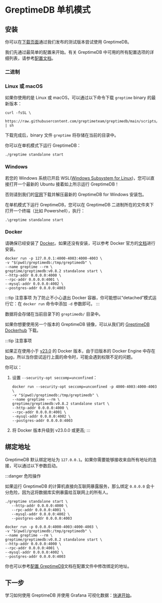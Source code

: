 # GreptimeDB 单机模式

## 安装

你可以在[下载页面](https://greptime.cn/download)通过我们发布的测试版本尝试使用 GreptimeDB。

我们先通过最简单的配置来开始。有关 GreptimeDB 中可用的所有配置选项的详细列表，请参考[配置文档](/user-guide/operations/configuration.md)。

### 二进制

### Linux 或 macOS

如果你使用的是 Linux 或 macOS，可以通过以下命令下载 `greptime` binary 的最新版本：

```shell
curl -fsSL \
  https://raw.githubusercontent.com/greptimeteam/greptimedb/main/scripts/install.sh | sh
```

下载完成后，binary 文件 `greptime` 将存储在当前的目录中。

你可以在单机模式下运行 GreptimeDB：

```shell
./greptime standalone start
```

### Windows

若您的 Windows 系统已开启 WSL([Windows Subsystem for Linux](https://learn.microsoft.com/en-us/windows/wsl/about))，您可以直接打开一个最新的 Ubuntu 接着如上所示运行 GreptimeDB！

否则请到我们的[官网](https://greptime.com/resources)下载并解压最新的 GreptimeDB for Windows 安装包。

在单机模式下运行 GreptimeDB，您可以在 GreptimeDB 二进制所在的文件夹下打开一个终端（比如 Powershell），执行：

```shell
.\greptime standalone start
```

### Docker

请确保已经安装了 [Docker](https://www.docker.com/)。如果还没有安装，可以参考 Docker 官方的[文档](https://www.docker.com/get-started/)进行安装。

```shell
docker run -p 127.0.0.1:4000-4003:4000-4003 \
-v "$(pwd)/greptimedb:/tmp/greptimedb" \
--name greptime --rm \
greptime/greptimedb:v0.8.2 standalone start \
--http-addr 0.0.0.0:4000 \
--rpc-addr 0.0.0.0:4001 \
--mysql-addr 0.0.0.0:4002 \
--postgres-addr 0.0.0.0:4003
```

:::tip 注意事项
为了防止不小心退出 Docker 容器，你可能想以“detached”模式运行它：在 `docker run` 命令中添加 `-d` 参数即可。
:::

数据将会存储在当前目录下的 `greptimedb/` 目录中。

如果你想要使用另一个版本的 GreptimeDB 镜像，可以从我们的 [GreptimeDB Dockerhub](https://hub.docker.com/r/greptime/greptimedb) 下载。

:::tip 注意事项

如果正在使用小于 [v23.0](https://docs.docker.com/engine/release-notes/23.0/) 的 Docker 版本，由于旧版本的 Docker Engine 中存在 [bug](https://github.com/moby/moby/pull/42681)，所以当你尝试运行上面的命令时，可能会遇到权限不足的问题。

你可以：

1. 设置 `--security-opt seccomp=unconfined`：

   ```shell
   docker run --security-opt seccomp=unconfined -p 4000-4003:4000-4003 \
   -v "$(pwd)/greptimedb:/tmp/greptimedb" \
   --name greptime --rm \
   greptime/greptimedb:v0.8.2 standalone start \
   --http-addr 0.0.0.0:4000 \
   --rpc-addr 0.0.0.0:4001 \
   --mysql-addr 0.0.0.0:4002 \
   --postgres-addr 0.0.0.0:4003
   ```

2. 将 Docker 版本升级到 v23.0.0 或更高;
   :::

## 绑定地址

GreptimeDB 默认绑定地址为 `127.0.0.1`。如果你需要能够接收来自所有地址的连接，可以通过以下参数启动。

:::danger 危险操作

如果运行 GreptimeDB 的计算机直接向互联网暴露服务，那么绑定 `0.0.0.0` 会十分危险，因为这将数据库实例暴露给互联网上的所有人。

<Tabs>

<TabItem value="二进制" label="二进制">

```shell
./greptime standalone start \
   --http-addr 0.0.0.0:4000 \
   --rpc-addr 0.0.0.0:4001 \
   --mysql-addr 0.0.0.0:4002 \
   --postgres-addr 0.0.0.0:4003
```

</TabItem>

<TabItem value="Docker" label="Docker">

```shell
docker run -p 0.0.0.0:4000-4003:4000-4003 \
-v "$(pwd)/greptimedb:/tmp/greptimedb" \
--name greptime --rm \
greptime/greptimedb:v0.8.2 standalone start \
--http-addr 0.0.0.0:4000 \
--rpc-addr 0.0.0.0:4001 \
--mysql-addr 0.0.0.0:4002 \
--postgres-addr 0.0.0.0:4003
```

</TabItem>

</Tabs>

你也可以参考[配置 GreptimeDB](/user-guide/operations/configuration.md)文档在配置文件中修改绑定的地址。

## 下一步

学习如何使用 GreptimeDB 并使用 Grafana 可视化数据：[快速开始](../quick-start/overview.md)。
